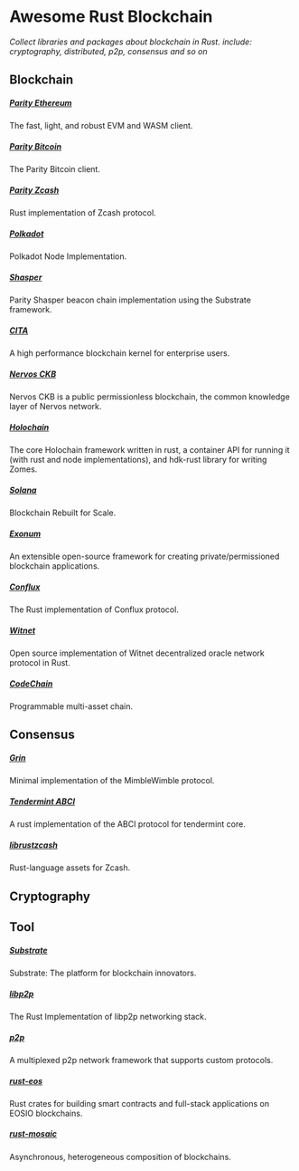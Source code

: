 # Awesome Rust Blockchain
*Collect libraries and packages about blockchain in Rust. include: cryptography, distributed, p2p, consensus and so on*

## Blockchain
##### [Parity Ethereum](https://github.com/paritytech/parity-ethereum)
The fast, light, and robust EVM and WASM client.

##### [Parity Bitcoin](https://github.com/paritytech/parity-bitcoin)
The Parity Bitcoin client.

##### [Parity Zcash](https://github.com/paritytech/parity-zcash)
 Rust implementation of Zcash protocol.

##### [Polkadot](https://github.com/paritytech/polkadot)
 Polkadot Node Implementation.

##### [Shasper](https://github.com/paritytech/shasper)
Parity Shasper beacon chain implementation using the Substrate framework.

##### [CITA](https://github.com/cryptape/cita)
A high performance blockchain kernel for enterprise users.

##### [Nervos CKB](https://github.com/nervosnetwork/ckb)
 Nervos CKB is a public permissionless blockchain, the common knowledge layer of Nervos network.
 
##### [Holochain](https://github.com/holochain/holochain-rust)
The core Holochain framework written in rust, a container API for running it (with rust and node implementations), and hdk-rust library for writing Zomes.

##### [Solana](https://github.com/solana-labs/solana)
Blockchain Rebuilt for Scale.

##### [Exonum](https://github.com/exonum/exonum)
An extensible open-source framework for creating private/permissioned blockchain applications.

##### [Conflux](https://github.com/Conflux-Chain/conflux-rust)
The Rust implementation of Conflux protocol.

##### [Witnet](https://github.com/witnet/witnet-rust)
Open source implementation of Witnet decentralized oracle network protocol in Rust.

##### [CodeChain](https://github.com/CodeChain-io/codechain)
Programmable multi-asset chain.

## Consensus
##### [Grin](https://github.com/mimblewimble/grin)
Minimal implementation of the MimbleWimble protocol.

##### [Tendermint ABCI](https://github.com/tendermint/rust-abci)
A rust implementation of the ABCI protocol for tendermint core.

##### [librustzcash](https://github.com/zcash/librustzcash)
Rust-language assets for Zcash.

## Cryptography

## Tool
##### [Substrate](https://github.com/paritytech/substrate)
 Substrate: The platform for blockchain innovators.
 
##### [libp2p](https://github.com/libp2p/rust-libp2p)
The Rust Implementation of libp2p networking stack.

##### [p2p](https://github.com/driftluo/p2p)
A multiplexed p2p network framework that supports custom protocols.

##### [rust-eos](https://github.com/sagan-software/rust-eos)
Rust crates for building smart contracts and full-stack applications on EOSIO blockchains.

##### [rust-mosaic](https://github.com/OpenST/rust-mosaic)
Asynchronous, heterogeneous composition of blockchains.
